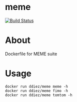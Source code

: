 meme
====

[![Build Status](https://travis-ci.org/ddiez/meme.svg?branch=master)](https://travis-ci.org/ddiez/meme)

# About

Dockerfile for MEME suite

# Usage

```
docker run ddiez/meme meme -h
docker run ddiez/meme fimo -h
docker run ddiez/meme tomtom -h
```
